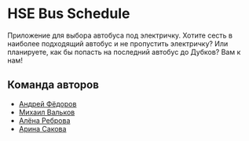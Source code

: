 # HSE Bus Schedule

Приложение для выбора автобуса под электричку. Хотите сесть в наиболее подходящий автобус и не пропустить электричку? Или планируете, как бы попасть на последний автобус до Дубков? Вам к нам!

## Команда авторов

- [Андрей Фёдоров](https://github.com/Affid)
- [Михаил Вальков](https://github.com/kiltonik)
- [Алёна Реброва ](https://github.com/Alena-Reb)
- [Арина Сакова](https://github.com/ArinaSakova)
